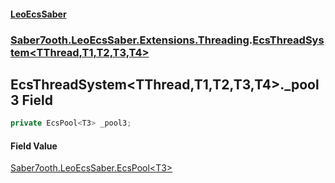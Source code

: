 #### [LeoEcsSaber](index.md 'index')
### [Saber7ooth.LeoEcsSaber.Extensions.Threading](Saber7ooth.LeoEcsSaber.Extensions.Threading.md 'Saber7ooth.LeoEcsSaber.Extensions.Threading').[EcsThreadSystem&lt;TThread,T1,T2,T3,T4&gt;](EcsThreadSystem_TThread,T1,T2,T3,T4_.md 'Saber7ooth.LeoEcsSaber.Extensions.Threading.EcsThreadSystem<TThread,T1,T2,T3,T4>')

## EcsThreadSystem<TThread,T1,T2,T3,T4>._pool3 Field

```csharp
private EcsPool<T3> _pool3;
```

#### Field Value
[Saber7ooth.LeoEcsSaber.EcsPool&lt;](EcsPool_T_.md 'Saber7ooth.LeoEcsSaber.EcsPool<T>')[T3](EcsThreadSystem_TThread,T1,T2,T3,T4_.md#Saber7ooth.LeoEcsSaber.Extensions.Threading.EcsThreadSystem_TThread,T1,T2,T3,T4_.T3 'Saber7ooth.LeoEcsSaber.Extensions.Threading.EcsThreadSystem<TThread,T1,T2,T3,T4>.T3')[&gt;](EcsPool_T_.md 'Saber7ooth.LeoEcsSaber.EcsPool<T>')